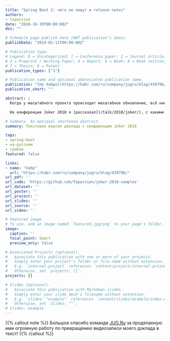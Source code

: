 ```yaml
---
title: "Spring Boot 2: чего не пишут в release notes"
authors:
- toparvion
date: "2018-10-19T00:00:00Z"
doi: ""

# Schedule page publish date (NOT publication's date).
publishDate: "2019-02-11T00:00:00Z"

# Publication type.
# Legend: 0 = Uncategorized; 1 = Conference paper; 2 = Journal article;
# 3 = Preprint / Working Paper; 4 = Report; 5 = Book; 6 = Book section;
# 7 = Thesis; 8 = Patent
publication_types: ["1"]

# Publication name and optional abbreviated publication name.
publication: "[На Хабре](https://habr.com/ru/company/jugru/blog/439796/)"
publication_short: ""

abstract: |
  Когда у масштабного проекта происходит масштабное обновление, всё никогда не бывает просто: неизбежно возникают неочевидные нюансы (проще говоря, грабли). И тогда, как бы хороша ни была документация, с чем-то поможет только опыт — свой или чужой.

  На конференции Joker 2018 я [рассказал](/talk/2018/joker/), с какими проблемами столкнулся при переходе на Spring Boot 2 и как они решаются. А теперь специально для Хабра — текстовая версия этого доклада. Для удобства в посте есть и видеозапись, и оглавление: можно не читать всё целиком, а перейти непосредственно к волнующей вас проблеме.

# Summary. An optional shortened abstract.
summary: Текстовая версия доклада с конференции Joker 2018

tags:
- spring-boot
- на-русском
- грабли
featured: false

links:
- name: "Хабр"
  url: "https://habr.com/ru/company/jugru/blog/439796/"
url_pdf: ''
url_code: 'https://github.com/Toparvion/joker-2018-samples'
url_dataset: ''
url_poster: ''
url_project: ''
url_slides: ''
url_source: ''
url_video: ''

# Featured image
# To use, add an image named `featured.jpg/png` to your page's folder.
image:
  caption: ''
  focal_point: Smart
  preview_only: false

# Associated Projects (optional).
#   Associate this publication with one or more of your projects.
#   Simply enter your project's folder or file name without extension.
#   E.g. `internal-project` references `content/project/internal-project/index.md`.
#   Otherwise, set `projects: []`.
projects: []

# Slides (optional).
#   Associate this publication with Markdown slides.
#   Simply enter your slide deck's filename without extension.
#   E.g. `slides: "example"` references `content/slides/example/index.md`.
#   Otherwise, set `slides: ""`.
# slides: example
---
```

{{% callout note %}}
Большое спасибо команде [JUG.Ru](https://jugru.org/#team) за проделанную ими огромную работу по превращению видеозаписи моего доклада в текст!
{{% /callout %}}
